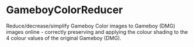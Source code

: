 # GameboyColorReducer
Reduce/decrease/simplify Gameboy Color images to Gameboy (DMG) images online - correctly preserving and applying the colour shading to the 4 colour values of the original Gameboy (DMG).
